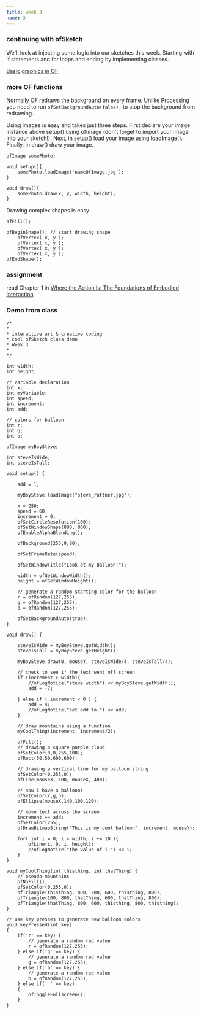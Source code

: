 ```yaml
---
title: week 3
name: 3
---
```


<h3 class="text-muted">continuing with ofSketch</h3>

We'll look at injecting some logic into our sketches this week. Starting with if statements and for loops and ending by implementing classes. 

<a href="http://www.slideshare.net/roxlu/openframeworks-007-graphics?ref=http://openframeworks.cc/tutorials/first%20steps/004_presentations.html"  target="_blank" class="inline" >Basic graphics in OF</a>

<h3 class="text-muted">more OF functions</h3>

Normally OF redraws the background on every frame. Unlike Processing you need to run `ofSetBackgroundAuto(false);` to stop the background from redrawing.

Using images is easy and takes just three steps. First declare your image instance above setup() using ofImage (don't forget to import your image into your sketch!). Next, in setup() load your image using loadImage(). Finally, in draw() draw your image.

	ofImage somePhoto;

	void setup(){
		somePhoto.loadImage('nameOfImage.jpg');
	}

	void draw(){
		somePhoto.draw(x, y, width, height);
	}

Drawing complex shapes is easy

	ofFill();
 
	ofBeginShape(); // start drawing shape
	    ofVertex( x, y );
	    ofVertex( x, y );
	    ofVertex( x, y );
	    ofVertex( x, y );
	ofEndShape();

<h3 class="text-muted">assignment</h3>
<p class="links">
	read Chapter 1 in <a href="{{site.url}}/media/pdfs/dourish-paul--where-the-action-is.pdf">Where the Action Is: The Foundations of Embodied Interaction</a>
</p>

<h3 class="text-muted">Demo from class</h3>

	/*
	*
	* interactive art & creative coding
	* cool ofSketch class demo
	* Week 3
	*
	*/

	int width;
	int height;

	// variable declaration
	int x;
	int myVariable;
	int speed;
	int increment;
	int add;

	// colors for balloon
	int r;
	int g;
	int b;

	ofImage myBoySteve;

	int steveIsWide;
	int steveIsTall;

	void setup() {
	    
	    add = 1;
	    
	    myBoySteve.loadImage("steve_rattner.jpg");
	    
	    x = 250;
	    speed = 60;
	    increment = 0;
	    ofSetCircleResolution(100);
		ofSetWindowShape(800, 800);
		ofEnableAlphaBlending();
		
		ofBackground(255,0,80);
		
		ofSetFrameRate(speed);
		
		ofSetWindowTitle("Look at my Balloon!");
		
		width = ofGetWindowWidth();
		height = ofGetWindowHeight();
		
		// generate a random starting color for the balloon
		r = ofRandom(127,255);
		g = ofRandom(127,255);
		b = ofRandom(127,255);
		
		ofSetBackgroundAuto(true);
	}

	void draw() {
	    
	    steveIsWide = myBoySteve.getWidth();
	    steveIsTall = myBoySteve.getHeight();
	    
	    myBoySteve.draw(0, mouseY, steveIsWide/4, steveIsTall/4);
	    
	    // check to see if the text went off screen
		if (increment > width){
		    //ofLogNotice("steve width") << myBoySteve.getWidth();
		    add = -7;
		   
		} else if ( increment < 0 ) {
		    add = 4;
		    //ofLogNotice("set add to ") << add;
		}
		
		// draw mountains using a function
		myCoolThing(increment, increment/2);	
		
		ofFill();
		// drawing a square purple cloud
		ofSetColor(0,0,255,100);
		ofRect(50,50,600,600);
		
		// drawing a vertical line for my balloon string
		ofSetColor(0,255,0);
		ofLine(mouseX, 100, mouseX, 400);
		
		// now i have a balloon!
		ofSetColor(r,g,b);
		ofEllipse(mouseX,140,100,120);
		
		// move text across the screen
		increment += add;
		ofSetColor(255);
		ofDrawBitmapString("This is my cool balloon", increment, mouseY);
		
		for( int i = 0; i < width; i += 10 ){
		    ofLine(i, 0, i, height);
		    //ofLogNotice("the value of i ") << i;
		}	
	}

	void myCoolThing(int thisthing, int thatThing) {
	    // pseudo mountains
		ofNoFill();
		ofSetColor(0,255,0);
		ofTriangle(thisthing, 800, 200, 600, thisthing, 800);
		ofTriangle(100, 800, thatThing, 600, thatThing, 800);
		ofTriangle(thatThing, 800, 600, thisthing, 800, thisthing);
	}

	// use key presses to generate new balloon colors
	void keyPressed(int key)
	{
	    if('r' == key) {
	    	// generate a random red value
	    	r = ofRandom(127,255);
	   	} else if('g' == key) {
	    	// generate a random red value
	    	g = ofRandom(127,255);
	   	} else if('b' == key) {
	    	// generate a random red value
	    	b = ofRandom(127,255);
	   	} else if(' ' == key)
	    {
	        ofToggleFullscreen();
	    }
	}
